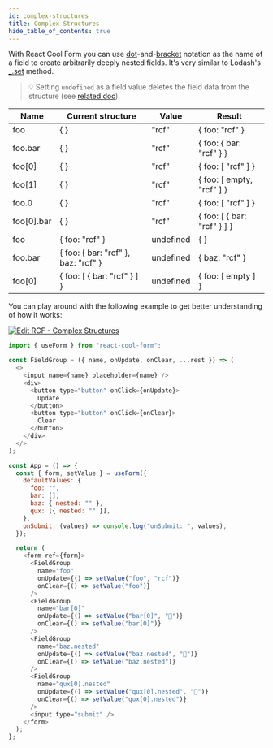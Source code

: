 ```yaml
---
id: complex-structures
title: Complex Structures
hide_table_of_contents: true
---
```


With React Cool Form you can use [dot](https://developer.mozilla.org/en-US/docs/Web/JavaScript/Reference/Operators/Property_accessors#Dot_notation)-and-[bracket](https://developer.mozilla.org/en-US/docs/Web/JavaScript/Reference/Operators/Property_accessors#Bracket_notation) notation as the name of a field to create arbitrarily deeply nested fields. It's very similar to Lodash's [\_.set](https://lodash.com/docs/4.17.15#set) method.

> 💡 Setting `undefined` as a field value deletes the field data from the structure (see [related doc](../api-reference/use-form#setvalue)).

| Name       | Current structure                   | Value     | Result                      |
| ---------- | ----------------------------------- | --------- | --------------------------- |
| foo        | { }                                 | "rcf"     | { foo: "rcf" }              |
| foo.bar    | { }                                 | "rcf"     | { foo: { bar: "rcf" } }     |
| foo[0]     | { }                                 | "rcf"     | { foo: [ "rcf" ] }          |
| foo[1]     | { }                                 | "rcf"     | { foo: [ empty, "rcf" ] }   |
| foo.0      | { }                                 | "rcf"     | { foo: [ "rcf" ] }          |
| foo[0].bar | { }                                 | "rcf"     | { foo: [ { bar: "rcf" } ] } |
| foo        | { foo: "rcf" }                      | undefined | { }                         |
| foo.bar    | { foo: { bar: "rcf" }, baz: "rcf" } | undefined | { baz: "rcf" }              |
| foo[0]     | { foo: [ { bar: "rcf" } ] }         | undefined | { foo: [ empty ] }          |

You can play around with the following example to get better understanding of how it works:

[![Edit RCF - Complex Structures](https://codesandbox.io/static/img/play-codesandbox.svg)](https://codesandbox.io/s/rcf-complex-structures-4x4n1?fontsize=14&hidenavigation=1&theme=dark)

```js
import { useForm } from "react-cool-form";

const FieldGroup = ({ name, onUpdate, onClear, ...rest }) => (
  <>
    <input name={name} placeholder={name} />
    <div>
      <button type="button" onClick={onUpdate}>
        Update
      </button>
      <button type="button" onClick={onClear}>
        Clear
      </button>
    </div>
  </>
);

const App = () => {
  const { form, setValue } = useForm({
    defaultValues: {
      foo: "",
      bar: [],
      baz: { nested: "" },
      qux: [{ nested: "" }],
    },
    onSubmit: (values) => console.log("onSubmit: ", values),
  });

  return (
    <form ref={form}>
      <FieldGroup
        name="foo"
        onUpdate={() => setValue("foo", "rcf")}
        onClear={() => setValue("foo")}
      />
      <FieldGroup
        name="bar[0]"
        onUpdate={() => setValue("bar[0]", "🍋")}
        onClear={() => setValue("bar[0]")}
      />
      <FieldGroup
        name="baz.nested"
        onUpdate={() => setValue("baz.nested", "🍉")}
        onClear={() => setValue("baz.nested")}
      />
      <FieldGroup
        name="qux[0].nested"
        onUpdate={() => setValue("qux[0].nested", "🥝")}
        onClear={() => setValue("qux[0].nested")}
      />
      <input type="submit" />
    </form>
  );
};
```
